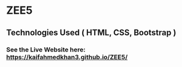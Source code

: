 # ZEE5

## Technologies Used ( HTML, CSS, Bootstrap )

### See the Live Website here: https://kaifahmedkhan3.github.io/ZEE5/

